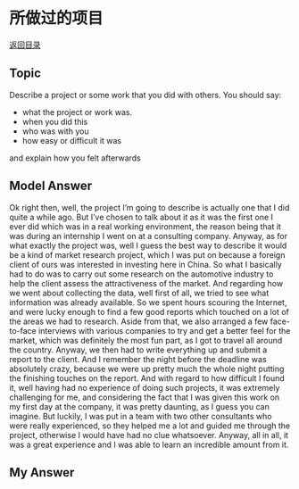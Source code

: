 # 所做过的项目
[返回目录](README.md)
## Topic
Describe a project or some work that you did with others. You should say:
- what the project or work was.
- when you did this
- who was with you
- how easy or difficult it was

and explain how you felt afterwards
## Model Answer
Ok right then, well, the project I’m going to describe is actually one that I did quite a while ago. But I’ve chosen to talk about it as it was the first one I ever did which was in a real working environment, the reason being that it was during an internship I went on at a consulting company.
Anyway, as for what exactly the project was, well I guess the best way to describe it would be a kind of market research project, which I was put on because a foreign client of ours was interested in investing here in China. So what I basically had to do was to carry out some research on the automotive industry to help the client assess the attractiveness of the market.
And regarding how we went about collecting the data, well first of all, we tried to see what information was already available. So we spent hours scouring the Internet, and were lucky enough to find a few good reports which touched on a lot of the areas we had to research. Aside from that, we also arranged a few face-to-face interviews with various companies to try and get a better feel for the market, which was definitely the most fun part, as I got to travel all around the country.
Anyway, we then had to write everything up and submit a report to the client. And I remember the night before the deadline was absolutely crazy, because we were up pretty much the whole night putting the finishing touches on the report.
And with regard to how difficult I found it, well having had no experience of doing such projects, it was extremely challenging for me, and considering the fact that I was given this work on my first day at the company, it was pretty daunting, as I guess you can imagine. But luckily, I was put in a
team with two other consultants who were really experienced, so they helped me a lot and guided me through the project, otherwise I would have had no clue whatsoever.
Anyway, all in all, it was a great experience and I was able to learn an incredible amount from it.

## My Answer

